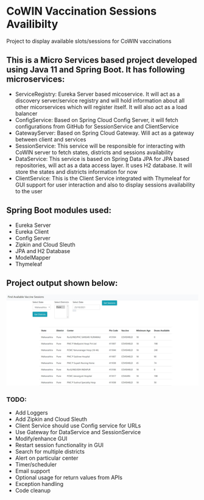# CoWIN Vaccination Sessions Availibilty

Project to display available slots/sessions for CoWIN vaccinations

## This is a Micro Services based project developed using Java 11 and Spring Boot. It has following microservices:
- ServiceRegistry: Eureka Server based micoservice. It will act as a discovery server/service registry and will hold information about all other micorservices which will register itself. It will also act as a load balancer
- ConfigService: Based on Spring Cloud Config Server, it will fetch configurations from GitHub for SessionService and ClientService
- GatewayServer: Based on Spring Cloud Gateway. Will act as a gateway between client and services
- SessionService: This service will be responsible for interacting with CoWIN server to fetch states, districts and sessions availability
- DataService:  This service is based on Spring Data JPA for JPA based repositories, will act as a data access layer. It uses H2 database. It will store the states and districts information for now
- ClientService: This is the Client Service integrated with Thymeleaf for GUI support for user interaction and also to display sessions availability to the user


## Spring Boot modules used:	
- Eureka Server
- Eureka Client
- Config Server
- Zipkin and Cloud Sleuth
- JPA and H2 Database
- ModelMapper
- Thymeleaf

## Project output shown below: 


![Project Output](/Co-WIN_Project/Images/Available_Sessions.JPG)


### TODO:
- Add Loggers
- Add Zipkin and Cloud Sleuth
- Client Service should use Config service for URLs
- Use Gateway for DataService and SessionService
- Modify/enhance GUI 
- Restart session functionality in GUI
- Search for multiple districts
- Alert on particular center
- Timer/scheduler
- Email support
- Optional usage for return values from APIs
- Exception handling
- Code cleanup
